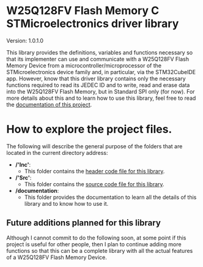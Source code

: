 # W25Q128FV Flash Memory C STMicroelectronics driver library

Version: 1.0.1.0

This library provides the definitions, variables and functions necessary so that its implementer can use and communicate
with a W25Q128FV Flash Memory Device from a microcontroller/microprocessor of the STMicroelectronics device 
family and, in particular, via the STM32CubeIDE app. However, know that this driver library contains only the necessary
functions required to read its JEDEC ID and to write, read and erase data into the W25Q128FV Flash Memory, but in
Standard SPI only (for now). For more details about this and to learn how to use this library, feel free to read the
<a href=https://github.com/Mortrack/W25Q128_STM_driver/tree/main/documentation>documentation of this project</a>.

# How to explore the project files.
The following will describe the general purpose of the folders that are located in the current directory address:

- **/'Inc'**:
    - This folder contains the <a href=https://github.com/Mortrack/W25Q128_STM_driver/blob/main/Inc/w25q128fv_driver.h>header code file for this library</a>.
- **/'Src'**:
    - This folder contains the <a href=https://github.com/Mortrack/W25Q128_STM_driver/blob/main/Src/w25q128fv_driver.c>source code file for this library</a>.
- **/documentation**:
    - This folder provides the documentation to learn all the details of this library and to know how to use it. 

## Future additions planned for this library

Although I cannot commit to do the following soon, at some point if this project is useful for other people, then I plan
to continue adding more functions so that this can be a complete library with all the actual features of a W25Q128FV
Flash Memory Device.
